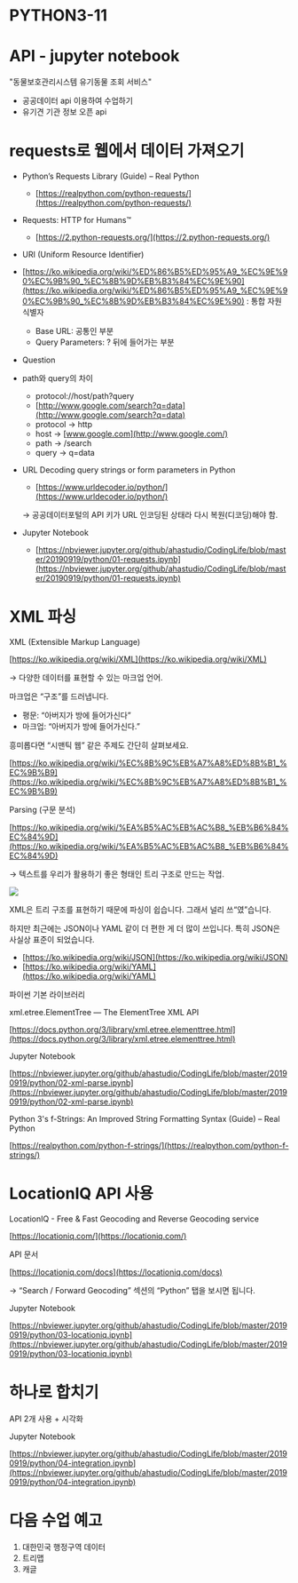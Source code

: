 # PYTHON3-11

# API - jupyter notebook 
"동물보호관리시스템 유기동물 조회 서비스"

- 공공데이터 api 이용하여 수업하기
- 유기견 기관 정보 오픈 api

# requests로 웹에서 데이터 가져오기

- Python’s Requests Library (Guide) – Real Python
    - [https://realpython.com/python-requests/](https://realpython.com/python-requests/)
- Requests: HTTP for Humans™
    - [https://2.python-requests.org/](https://2.python-requests.org/)
- URI (Uniform Resource Identifier)
- [https://ko.wikipedia.org/wiki/%ED%86%B5%ED%95%A9_%EC%9E%90%EC%9B%90_%EC%8B%9D%EB%B3%84%EC%9E%90](https://ko.wikipedia.org/wiki/%ED%86%B5%ED%95%A9_%EC%9E%90%EC%9B%90_%EC%8B%9D%EB%B3%84%EC%9E%90) : 통합 자원 식별자
    - Base URL: 공통인 부분
    - Query Parameters: ? 뒤에 들어가는 부분
- Question
- path와 query의 차이
    - protocol://host/path?query
    - [http://www.google.com/search?q=data](http://www.google.com/search?q=data)
    - protocol → http
    - host → [www.google.com](http://www.google.com/)
    - path → /search
    - query → q=data

- URL Decoding query strings or form parameters in Python
    - [https://www.urldecoder.io/python/](https://www.urldecoder.io/python/)

    → 공공데이터포털의 API 키가 URL 인코딩된 상태라 다시 복원(디코딩)해야 함.

- Jupyter Notebook
    - [https://nbviewer.jupyter.org/github/ahastudio/CodingLife/blob/master/20190919/python/01-requests.ipynb](https://nbviewer.jupyter.org/github/ahastudio/CodingLife/blob/master/20190919/python/01-requests.ipynb)

# XML 파싱

XML (Extensible Markup Language)

[https://ko.wikipedia.org/wiki/XML](https://ko.wikipedia.org/wiki/XML)

→ 다양한 데이터를 표현할 수 있는 마크업 언어.

마크업은 “구조”를 드러냅니다.

- 평문: “아버지가 방에 들어가신다”
- 마크업: “<subject>아버지</subject>가 <place>방</place>에 <verb>들어가신다</verb>.”

흥미롭다면 “시맨틱 웹” 같은 주제도 간단히 살펴보세요.

[https://ko.wikipedia.org/wiki/%EC%8B%9C%EB%A7%A8%ED%8B%B1_%EC%9B%B9](https://ko.wikipedia.org/wiki/%EC%8B%9C%EB%A7%A8%ED%8B%B1_%EC%9B%B9)

Parsing (구문 분석)

[https://ko.wikipedia.org/wiki/%EA%B5%AC%EB%AC%B8_%EB%B6%84%EC%84%9D](https://ko.wikipedia.org/wiki/%EA%B5%AC%EB%AC%B8_%EB%B6%84%EC%84%9D)

→ 텍스트를 우리가 활용하기 좋은 형태인 트리 구조로 만드는 작업.

![](https://lh5.googleusercontent.com/IRoASv6nTt0k_TWikPB1SsJqN2ctYpB5AnLpW807K8ALD060NqBULfoTlAOeUFcmTI4LcRftb_nqz9DhcTft4kd5ca4XJAyE8PJSlGJEhkOG06SBXE9v-7znYr6NhbYD7Lyis1Gb)

XML은 트리 구조를 표현하기 때문에 파싱이 쉽습니다. 그래서 널리 쓰“였”습니다.

하지만 최근에는 JSON이나 YAML 같이 더 편한 게 더 많이 쓰입니다. 특히 JSON은 사실상 표준이 되었습니다.

- [https://ko.wikipedia.org/wiki/JSON](https://ko.wikipedia.org/wiki/JSON)
- [https://ko.wikipedia.org/wiki/YAML](https://ko.wikipedia.org/wiki/YAML)

파이썬 기본 라이브러리

xml.etree.ElementTree — The ElementTree XML API

[https://docs.python.org/3/library/xml.etree.elementtree.html](https://docs.python.org/3/library/xml.etree.elementtree.html)

Jupyter Notebook

[https://nbviewer.jupyter.org/github/ahastudio/CodingLife/blob/master/20190919/python/02-xml-parse.ipynb](https://nbviewer.jupyter.org/github/ahastudio/CodingLife/blob/master/20190919/python/02-xml-parse.ipynb)

Python 3's f-Strings: An Improved String Formatting Syntax (Guide) – Real Python

[https://realpython.com/python-f-strings/](https://realpython.com/python-f-strings/)

# LocationIQ API 사용

LocationIQ - Free & Fast Geocoding and Reverse Geocoding service

[https://locationiq.com/](https://locationiq.com/)

API 문서

[https://locationiq.com/docs](https://locationiq.com/docs)

→ “Search / Forward Geocoding” 섹션의 “Python” 탭을 보시면 됩니다.

Jupyter Notebook

[https://nbviewer.jupyter.org/github/ahastudio/CodingLife/blob/master/20190919/python/03-locationiq.ipynb](https://nbviewer.jupyter.org/github/ahastudio/CodingLife/blob/master/20190919/python/03-locationiq.ipynb)

# 하나로 합치기

API 2개 사용 + 시각화

Jupyter Notebook

[https://nbviewer.jupyter.org/github/ahastudio/CodingLife/blob/master/20190919/python/04-integration.ipynb](https://nbviewer.jupyter.org/github/ahastudio/CodingLife/blob/master/20190919/python/04-integration.ipynb)

# 다음 수업 예고

1. 대한민국 행정구역 데이터
2. 트리맵
3. 캐글